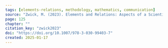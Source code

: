 ```yaml
---
tags: [elements-relations, methodology, mathematics, communication]
source: "Zwick, M. (2023). Elements and Relations: Aspects of a Scientific Metaphysics (Vol. 35). Springer International Publishing."
page: 125
chapter: ""
citation_key: "zwick2023"
doi: "https://doi.org/10.1007/978-3-030-99403-7"
created: 2025-01-17
---
```



